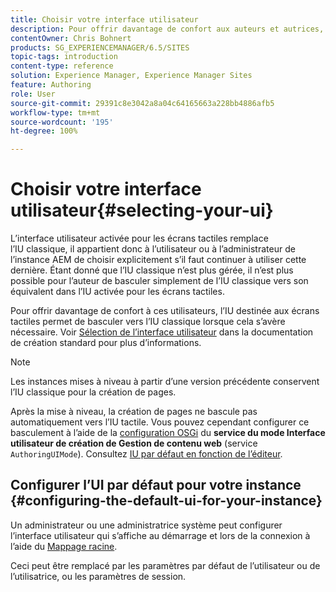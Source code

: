 ```yaml
---
title: Choisir votre interface utilisateur
description: Pour offrir davantage de confort aux auteurs et autrices, l’IU destinée aux écrans tactiles permet de basculer vers l’IU classique lorsque cela s’avère nécessaire.
contentOwner: Chris Bohnert
products: SG_EXPERIENCEMANAGER/6.5/SITES
topic-tags: introduction
content-type: reference
solution: Experience Manager, Experience Manager Sites
feature: Authoring
role: User
source-git-commit: 29391c8e3042a8a04c64165663a228bb4886afb5
workflow-type: tm+mt
source-wordcount: '195'
ht-degree: 100%

---
```


# Choisir votre interface utilisateur{#selecting-your-ui}

L’interface utilisateur activée pour les écrans tactiles remplace l’IU classique, il appartient donc à l’utilisateur ou à l’administrateur de l’instance AEM de choisir explicitement s’il faut continuer à utiliser cette dernière. Étant donné que l’IU classique n’est plus gérée, il n’est plus possible pour l’auteur de basculer simplement de l’IU classique vers son équivalent dans l’IU activée pour les écrans tactiles.

Pour offrir davantage de confort à ces utilisateurs, l’IU destinée aux écrans tactiles permet de basculer vers l’IU classique lorsque cela s’avère nécessaire. Voir [Sélection de l’interface utilisateur](/help/sites-authoring/select-ui.md) dans la documentation de création standard pour plus d’informations.

>[!NOTE]
>
>Les instances mises à niveau à partir d’une version précédente conservent l’IU classique pour la création de pages.
>
>Après la mise à niveau, la création de pages ne bascule pas automatiquement vers l’IU tactile. Vous pouvez cependant configurer ce basculement à l’aide de la [configuration OSGi](/help/sites-deploying/configuring-osgi.md) du **service du mode Interface utilisateur de création de Gestion de contenu web** (service `AuthoringUIMode`). Consultez [IU par défaut en fonction de l’éditeur](#uioverridesfortheeditor).

## Configurer l’UI par défaut pour votre instance {#configuring-the-default-ui-for-your-instance}

Un administrateur ou une administratrice système peut configurer l’interface utilisateur qui s’affiche au démarrage et lors de la connexion à l’aide du [Mappage racine](/help/sites-deploying/osgi-configuration-settings.md#daycqrootmapping).

Ceci peut être remplacé par les paramètres par défaut de l’utilisateur ou de l’utilisatrice, ou les paramètres de session.
